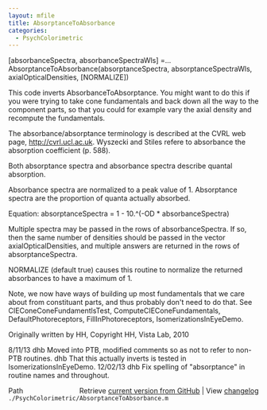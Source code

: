 ```yaml
---
layout: mfile
title: AbsorptanceToAbsorbance
categories:
  - PsychColorimetric
---
```


\[absorbanceSpectra, absorbanceSpectraWls\] =...
  AbsorptanceToAbsorbance\(absorptanceSpectra, absorptanceSpectraWls, axialOpticalDensities, \[NORMALIZE\]\)

This code inverts AbsorbanceToAbsorptance.  You might want to do this if you were trying
to take cone fundamentals and back down all the way to the component parts, so that you
could for example vary the axial density and recompute the fundamentals.

The absorbance/absorptance terminology is described at the
CVRL web page, http://cvrl.ucl.ac.uk.  Wyszecki and Stiles refere to absorbance
the absorption coefficient \(p. 588\).

Both absorptance spectra and absorbance spectra describe quantal absorption.

Absorbance spectra are normalized to a peak value of 1.
Absorptance spectra are the proportion of quanta actually absorbed.

Equation: absorptanceSpectra = 1 \- 10.^\(\-OD \* absorbanceSpectra\)

Multiple spectra may be passed in the rows of absorbanceSpectra.  If
so, then the same number of densities should be passed in the vector
axialOpticalDensities, and multiple answers are returned in the rows
of absorptanceSpectra.

NORMALIZE \(default true\) causes this routine to normalize the returned absorbances to
have a maximum of 1.

Note, we now have ways of building up most fundamentals that we care about
from constituant parts, and thus probably don't need to do that.  See
  CIEConeConeFundamentlsTest, ComputeCIEConeFundamentals, DefaultPhotoreceptors, FillInPhotoreceptors,
  IsomerizationsInEyeDemo.

Originally written by HH, Copyright HH, Vista Lab, 2010

8/11/13  dhb  Moved into PTB, modified comments so as not to refer to non\-PTB routines.
         dhb  That this actually inverts is tested in IsomerizationsInEyeDemo.
12/02/13 dhb  Fix spelling of "absorptance" in routine names and throughout.


<div class="code_header" style="text-align:right;">
  <span style="float:left;">Path&nbsp;&nbsp;</span> <span class="counter">Retrieve <a href=
  "https://raw.github.com/Psychtoolbox-3/Psychtoolbox-3/beta/./PsychColorimetric/AbsorptanceToAbsorbance.m">current version from GitHub</a> | View <a href=
  "https://github.com/Psychtoolbox-3/Psychtoolbox-3/commits/beta/./PsychColorimetric/AbsorptanceToAbsorbance.m">changelog</a></span>
</div>
<div class="code">
  <code>./PsychColorimetric/AbsorptanceToAbsorbance.m</code>
</div>
